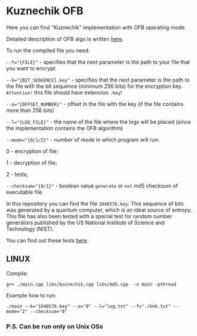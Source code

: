 # Kuznechik OFB

Here you can find "Kuznechik" implementation with OFB operating mode.

Detailed description of OFB algo is written
<a href="https://en.wikipedia.org/wiki/Block_cipher_mode_of_operation#:~:text=The%20output%20feedback%20(OFB)%20mode,plaintext%20at%20the%20same%20location." target="_blank">here</a>.

To run the compiled file you need:

`--f="{FILE}"` - specifies that the next parameter is the path to your file that you want to encrypt.

`--k="{BIT_SEQUENCE}.key"` - specifies that the next parameter is the path to the file with the bit sequence (minimum 256 bits) for the encryption key. `Attention!` this file should have extencion `.key`!

`--o="{OFFSET_NUMBER}"` - offset in the file with the key (if the file contains more than 256 bits)

`--l="{LOG_FILE}"` - the name of the file where the logs will be placed (since the implementation contains the OFB algorithm)

`--mode="{0/1/2}"` - number of mode in which program will run:

0 - encryption of file;

1 - decryption of file;

2 - tests;

`--checksum="{0/1}"` - boolean value `generate` or `not` md5 checksum of executable file.

In this repository you can find the file `1048576.key`. This sequence of bits was generated by a quantum computer, which is an ideal source of entropy. This file has also been tested with a special test for random number generators published by the US National Institute of Science and Technology (NIST).

You can find out these tests
<a href="https://github.com/terrillmoore/NIST-Statistical-Test-Suite" target="_blank">here</a>.

## LINUX

Compile:

```
g++ ./main.cpp libs/kuznechik.cpp libs/md5.cpp  -o main -pthread
```

Example how to run:

```
./main --k="1048576.key" --o="0" --l="log.txt" --f="./kek.txt" --mode="2" --checksum="0"
```

### P.S. Can be run only on Unix OSs
